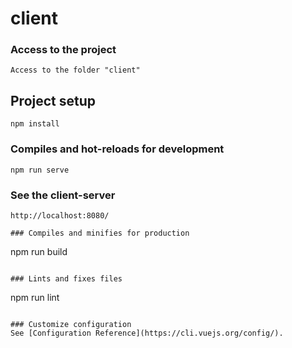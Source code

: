 # client

### Access to the project
```
Access to the folder "client"
```

## Project setup
```
npm install
```

### Compiles and hot-reloads for development
```
npm run serve
```
### See the client-server
```
http://localhost:8080/

### Compiles and minifies for production
```
npm run build
```

### Lints and fixes files
```
npm run lint
```

### Customize configuration
See [Configuration Reference](https://cli.vuejs.org/config/).
